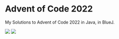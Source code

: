 # Advent of Code 2022

My Solutions to Advent of Code 2022 in Java, in BlueJ. 

![](https://img.shields.io/badge/days%20completed-13-red) ![](https://img.shields.io/badge/stars%20⭐-26-yellow)
